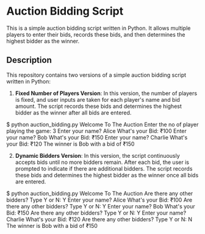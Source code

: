 # Auction Bidding Script

This is a simple auction bidding script written in Python. It allows multiple players to enter their bids, records these bids, and then determines the highest bidder as the winner.

## Description

This repository contains two versions of a simple auction bidding script written in Python:

1. **Fixed Number of Players Version**: In this version, the number of players is fixed, and user inputs are taken for each player's name and bid amount. The script records these bids and determines the highest bidder as the winner after all bids are entered.

$ python auction_bidding.py
Welcome To The Auction
Enter the no of player playing the game: 3
Enter your name? Alice
What's your Bid: ₹100
Enter your name? Bob
What's your Bid: ₹150
Enter your name? Charlie
What's your Bid: ₹120
The winner is Bob with a bid of ₹150


2. **Dynamic Bidders Version**: In this version, the script continuously accepts bids until no more bidders remain. After each bid, the user is prompted to indicate if there are additional bidders. The script records these bids and determines the highest bidder as the winner once all bids are entered.

$ python auction_bidding.py
Welcome To The Auction
Are there any other bidders? Type Y or N: Y
Enter your name? Alice
What's your Bid: ₹100
Are there any other bidders? Type Y or N: Y
Enter your name? Bob
What's your Bid: ₹150
Are there any other bidders? Type Y or N: Y
Enter your name? Charlie
What's your Bid: ₹120
Are there any other bidders? Type Y or N: N
The winner is Bob with a bid of ₹150
